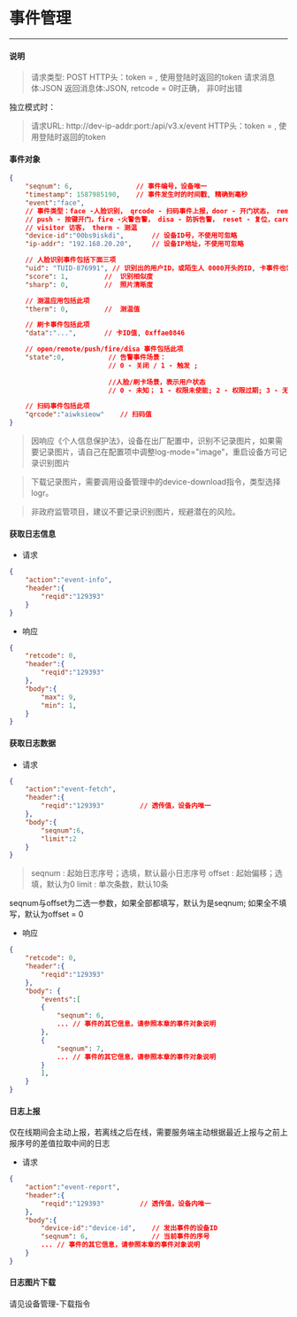 # 事件管理
---------

#### 说明

>请求类型: POST
>HTTP头：token = , 使用登陆时返回的token
>请求消息体:JSON
>返回消息体:JSON, retcode = 0时正确， 非0时出错

独立模式时：
>请求URL: http://dev-ip-addr:port:/api/v3.x/event
>HTTP头：token = , 使用登陆时返回的token

#### 事件对象

```json
{
    "seqnum": 6,                // 事件编号，设备唯一
    "timestamp": 1587985190,    // 事件发生时的时间戳, 精确到毫秒
    "event":"face",          
    // 事件类型：face -人脸识别， qrcode - 扫码事件上报，door - 开门状态， remote - 远程开门,
    // push - 按键开门，fire -火警告警， disa - 防拆告警， reset - 复位，card - 刷卡， 
    // visitor 访客， therm - 测温
    "device-id":"00bs9iskdi",       // 设备ID号，不使用可忽略
    "ip-addr": "192.168.20.20",     // 设备IP地址，不使用可忽略

    // 人脸识别事件包括下面三项
    "uid": "TUID-876991", // 识别出的用户ID，或陌生人 0000开头的ID, 卡事件也包括此项
    "score": 1,         //  识别相似度
    "sharp": 0,         //  照片清晰度

    // 测温应用包括此项
    "therm": 0,         //  测温值

    // 刷卡事件包括此项
    "data":"...",       // 卡ID值, 0xffae0846

    // open/remote/push/fire/disa 事件包括此项
    "state":0,           // 告警事件场景：
                         // 0 - 关闭 / 1 - 触发 ; 
                         
                         //人脸/刷卡场景，表示用户状态
                         // 0 - 未知； 1 - 权限未使能; 2 - 权限过期; 3 - 无权限; 4 - 合验成功

    // 扫码事件包括此项
    "qrcode":"aiwksieow"    // 扫码值
}
```

> 因响应《个人信息保护法》，设备在出厂配置中，识别不记录图片，如果需要记录图片，请自己在配置项中调整log-mode="image"，重启设备方可记录识别图片

> 下载记录图片，需要调用设备管理中的device-download指令，类型选择logr。

> 非政府监管项目，建议不要记录识别图片，规避潜在的风险。


#### 获取日志信息

- 请求

```json
{
    "action":"event-info",
    "header":{
        "reqid":"129393"        
    }
}
```

- 响应

```json
{
    "retcode": 0,
    "header":{
        "reqid":"129393"        
    },
    "body":{
        "max": 9,
        "min": 1,
    }
}
```

#### 获取日志数据

- 请求

```json
{
    "action":"event-fetch",
    "header":{
        "reqid":"129393"         // 透传值，设备内唯一
    },
    "body":{
        "seqnum":6,
        "limit":2
    }
}
```

> seqnum : 起始日志序号；选填，默认最小日志序号
> offset : 起始偏移；选填，默认为0
> limit  : 单次条数，默认10条

seqnum与offset为二选一参数，如果全部都填写，默认为是seqnum; 如果全不填写，默认为offset = 0 


- 响应

```json
{
    "retcode": 0,
    "header":{
        "reqid":"129393"         
    },
    "body": {
        "events":[
        {
            "seqnum": 6,
            ... // 事件的其它信息，请参照本章的事件对象说明
        },
        {
            "seqnum": 7,
            ... // 事件的其它信息，请参照本章的事件对象说明
        }
        ],
    }
}
```

#### 日志上报

仅在线期间会主动上报，若离线之后在线，需要服务端主动根据最近上报与之前上报序号的差值拉取中间的日志

- 请求

```json
{
    "action":"event-report",
    "header":{
        "reqid":"129393"         // 透传值，设备内唯一
    },
    "body":{
        "device-id":"device-id",    // 发出事件的设备ID
        "seqnum": 6,                // 当前事件的序号
        ... // 事件的其它信息，请参照本章的事件对象说明
    }
}
```

#### 日志图片下载

请见设备管理-下载指令



